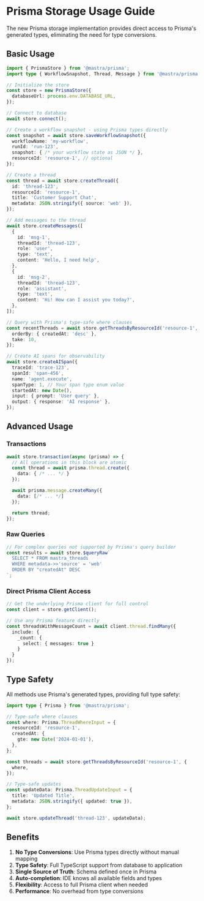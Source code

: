 # Prisma Storage Usage Guide

The new Prisma storage implementation provides direct access to Prisma's generated types, eliminating the need for type conversions.

## Basic Usage

```typescript
import { PrismaStore } from '@mastra/prisma';
import type { WorkflowSnapshot, Thread, Message } from '@mastra/prisma';

// Initialize the store
const store = new PrismaStore({
  databaseUrl: process.env.DATABASE_URL,
});

// Connect to database
await store.connect();

// Create a workflow snapshot - using Prisma types directly
const snapshot = await store.saveWorkflowSnapshot({
  workflowName: 'my-workflow',
  runId: 'run-123',
  snapshot: { /* your workflow state as JSON */ },
  resourceId: 'resource-1', // optional
});

// Create a thread
const thread = await store.createThread({
  id: 'thread-123',
  resourceId: 'resource-1',
  title: 'Customer Support Chat',
  metadata: JSON.stringify({ source: 'web' }),
});

// Add messages to the thread
await store.createMessages([
  {
    id: 'msg-1',
    threadId: 'thread-123',
    role: 'user',
    type: 'text',
    content: 'Hello, I need help',
  },
  {
    id: 'msg-2',
    threadId: 'thread-123',
    role: 'assistant',
    type: 'text',
    content: 'Hi! How can I assist you today?',
  },
]);

// Query with Prisma's type-safe where clauses
const recentThreads = await store.getThreadsByResourceId('resource-1', {
  orderBy: { createdAt: 'desc' },
  take: 10,
});

// Create AI spans for observability
await store.createAISpan({
  traceId: 'trace-123',
  spanId: 'span-456',
  name: 'agent.execute',
  spanType: 1, // Your span type enum value
  startedAt: new Date(),
  input: { prompt: 'User query' },
  output: { response: 'AI response' },
});
```

## Advanced Usage

### Transactions

```typescript
await store.transaction(async (prisma) => {
  // All operations in this block are atomic
  const thread = await prisma.thread.create({
    data: { /* ... */ }
  });

  await prisma.message.createMany({
    data: [/* ... */]
  });

  return thread;
});
```

### Raw Queries

```typescript
// For complex queries not supported by Prisma's query builder
const results = await store.$queryRaw`
  SELECT * FROM mastra_threads
  WHERE metadata->>'source' = 'web'
  ORDER BY "createdAt" DESC
`;
```

### Direct Prisma Client Access

```typescript
// Get the underlying Prisma client for full control
const client = store.getClient();

// Use any Prisma feature directly
const threadsWithMessageCount = await client.thread.findMany({
  include: {
    _count: {
      select: { messages: true }
    }
  }
});
```

## Type Safety

All methods use Prisma's generated types, providing full type safety:

```typescript
import type { Prisma } from '@mastra/prisma';

// Type-safe where clauses
const where: Prisma.ThreadWhereInput = {
  resourceId: 'resource-1',
  createdAt: {
    gte: new Date('2024-01-01'),
  },
};

const threads = await store.getThreadsByResourceId('resource-1', {
  where,
});

// Type-safe updates
const updateData: Prisma.ThreadUpdateInput = {
  title: 'Updated Title',
  metadata: JSON.stringify({ updated: true }),
};

await store.updateThread('thread-123', updateData);
```

## Benefits

1. **No Type Conversions**: Use Prisma types directly without manual mapping
2. **Type Safety**: Full TypeScript support from database to application
3. **Single Source of Truth**: Schema defined once in Prisma
4. **Auto-completion**: IDE knows all available fields and types
5. **Flexibility**: Access to full Prisma client when needed
6. **Performance**: No overhead from type conversions